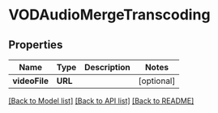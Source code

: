 # VODAudioMergeTranscoding

## Properties
Name | Type | Description | Notes
------------ | ------------- | ------------- | -------------
**videoFile** | **URL** |  | [optional] 

[[Back to Model list]](../README.md#documentation-for-models) [[Back to API list]](../README.md#documentation-for-api-endpoints) [[Back to README]](../README.md)


